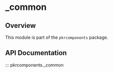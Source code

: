 # _common

## Overview

This module is part of the `pkrcomponents` package.

## API Documentation

::: pkrcomponents._common
